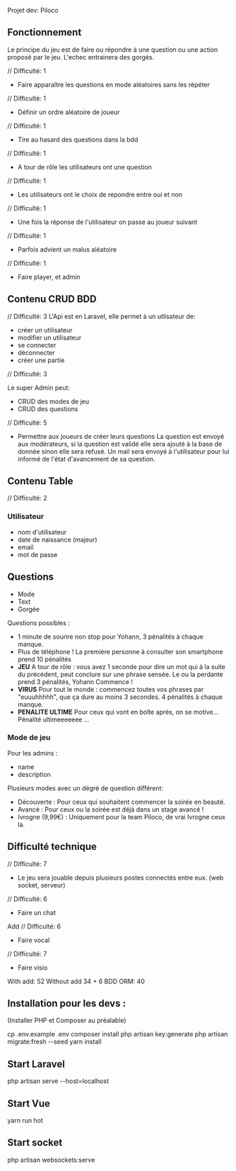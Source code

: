 Projet dev: Piloco

## Fonctionnement

Le principe du jeu est de faire ou répondre à une question ou une action proposé par le jeu. L'echec entrainera des gorgés.

// Difficulté: 1
- Faire apparaître les questions en mode aléatoires sans les répéter

// Difficulté: 1
- Définir un ordre aléatoire de joueur

// Difficulté: 1
- Tire au hasard des questions dans la bdd

// Difficulté: 1
- A tour de rôle les utilisateurs ont une question

// Difficulté: 1
- Les utilisateurs ont le choix de repondre entre oui et non

// Difficulté: 1
- Une fois la réponse de l'utilisateur on passe au joueur suivant

// Difficulté: 1
- Parfois advient un malus aléatoire

// Difficulté: 1
- Faire player, et admin

## Contenu CRUD BDD

// Difficulté: 3
L'Api est en Laravel, elle permet à un utlisateur de:

- créer un utilisateur
- modifier un utilisateur
- se connecter 
- déconnecter
- créer une partie

// Difficulté: 3

Le super Admin peut:

- CRUD des modes de jeu
- CRUD des questions

// Difficulté: 5
- Permettre aux joueurs de créer leurs questions
La question est envoyé aux modérateurs, si la question est validé elle sera ajouté à la base de donnée sinon elle sera refusé.
Un mail sera envoyé à l'utilisateur pour lui informé de l'état d'avancement de sa question.


## Contenu Table

// Difficulté: 2

### Utilisateur

- nom d'utilisateur
- date de naissance (majeur)
- email
- mot de passe

## Questions
- Mode
- Text
- Gorgée

Questions possibles :

- 1 minute de sourire non stop pour Yohann, 3 pénalités à chaque manque.
- Plus de téléphone ! La première personne à consulter son smartphone prend 10 pénalités
- **JEU** A tour de rôle : vous avez 1 seconde pour dire un mot qui à la suite du précédent, peut conclure sur une phrase sensée. Le ou la perdante prend 3 pénalités, Yohann Commence !
- **VIRUS** Pour tout le monde : commencez toutes vos phrases par "euuuhhhhh", que ça dure au moins 3 secondes. 4 pénalités à chaque manque.
- **PENALITE ULTIME** Pour ceux qui vont en boîte après, on se motive... Pénalité ultimeeeeeee ...

### Mode de jeu
Pour les admins :
- name
- description

Plusieurs modes avec un dégré de question différent:
- Découverte : Pour ceux qui souhaitent commencer la soirée en beauté.
- Avancé : Pour ceux ou la soirée est déjà dans un stage avancé !
- Ivrogne (9,99€) : Uniquement pour la team Piloco, de vrai Ivrogne ceux la.

## Difficulté technique

// Difficulté: 7
- Le jeu sera jouable depuis plusieurs postes connectés entre eux. (web socket, serveur)

// Difficulté: 6
- Faire un chat

Add
// Difficulté: 6
- Faire vocal

// Difficulté: 7
- Faire visio

With add: 52
Without add 34 + 6 BDD ORM: 40


## Installation pour les devs :
(Installer PHP et Composer au préalable)

cp .env.example .env
composer install
php artisan key:generate
php artisan migrate:fresh --seed
yarn install

## Start Laravel
php artisan serve --host=localhost

## Start Vue
yarn run hot

## Start socket
php artisan websockets:serve
